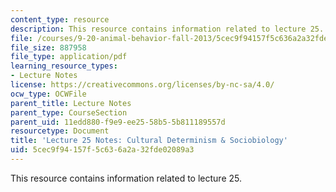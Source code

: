 ```yaml
---
content_type: resource
description: This resource contains information related to lecture 25.
file: /courses/9-20-animal-behavior-fall-2013/5cec9f94157f5c636a2a32fde02089a3_MIT9_20F13_Lec25.pdf
file_size: 887958
file_type: application/pdf
learning_resource_types:
- Lecture Notes
license: https://creativecommons.org/licenses/by-nc-sa/4.0/
ocw_type: OCWFile
parent_title: Lecture Notes
parent_type: CourseSection
parent_uid: 11edd880-f9e9-ee25-58b5-5b811189557d
resourcetype: Document
title: 'Lecture 25 Notes: Cultural Determinism & Sociobiology'
uid: 5cec9f94-157f-5c63-6a2a-32fde02089a3
---
```

This resource contains information related to lecture 25.